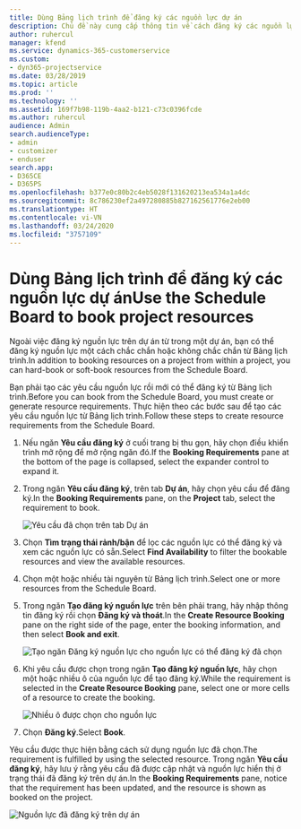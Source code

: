 ```yaml
---
title: Dùng Bảng lịch trình để đăng ký các nguồn lực dự án
description: Chủ đề này cung cấp thông tin về cách đăng ký các nguồn lực.
author: ruhercul
manager: kfend
ms.service: dynamics-365-customerservice
ms.custom:
- dyn365-projectservice
ms.date: 03/28/2019
ms.topic: article
ms.prod: ''
ms.technology: ''
ms.assetid: 169f7b98-119b-4aa2-b121-c73c0396fcde
ms.author: ruhercul
audience: Admin
search.audienceType:
- admin
- customizer
- enduser
search.app:
- D365CE
- D365PS
ms.openlocfilehash: b377e0c80b2c4eb5028f131620213ea534a1a4dc
ms.sourcegitcommit: 8c786230ef2a497280885b827162561776e2eb00
ms.translationtype: HT
ms.contentlocale: vi-VN
ms.lasthandoff: 03/24/2020
ms.locfileid: "3757109"
---
```

# <a name="use-the-schedule-board-to-book-project-resources"></a><span data-ttu-id="aae9d-103">Dùng Bảng lịch trình để đăng ký các nguồn lực dự án</span><span class="sxs-lookup"><span data-stu-id="aae9d-103">Use the Schedule Board to book project resources</span></span>

<span data-ttu-id="aae9d-104">Ngoài việc đăng ký nguồn lực trên dự án từ trong một dự án, bạn có thể đăng ký nguồn lực một cách chắc chắn hoặc không chắc chắn từ Bảng lịch trình.</span><span class="sxs-lookup"><span data-stu-id="aae9d-104">In addition to booking resources on a project from within a project, you can hard-book or soft-book resources from the Schedule Board.</span></span>

<span data-ttu-id="aae9d-105">Bạn phải tạo các yêu cầu nguồn lực rồi mới có thể đăng ký từ Bảng lịch trình.</span><span class="sxs-lookup"><span data-stu-id="aae9d-105">Before you can book from the Schedule Board, you must create or generate resource requirements.</span></span> <span data-ttu-id="aae9d-106">Thực hiện theo các bước sau để tạo các yêu cầu nguồn lực từ Bảng lịch trình.</span><span class="sxs-lookup"><span data-stu-id="aae9d-106">Follow these steps to create resource requirements from the Schedule Board.</span></span>

1. <span data-ttu-id="aae9d-107">Nếu ngăn **Yêu cầu đăng ký** ở cuối trang bị thu gọn, hãy chọn điều khiển trình mở rộng để mở rộng ngăn đó.</span><span class="sxs-lookup"><span data-stu-id="aae9d-107">If the **Booking Requirements** pane at the bottom of the page is collapsed, select the expander control to expand it.</span></span>
2. <span data-ttu-id="aae9d-108">Trong ngăn **Yêu cầu đăng ký**, trên tab **Dự án**, hãy chọn yêu cầu để đăng ký.</span><span class="sxs-lookup"><span data-stu-id="aae9d-108">In the **Booking Requirements** pane, on the **Project** tab, select the requirement to book.</span></span>

    ![Yêu cầu đã chọn trên tab Dự án](media/Resource-Management-image73.png)

3. <span data-ttu-id="aae9d-110">Chọn **Tìm trạng thái rảnh/bận** để lọc các nguồn lực có thể đăng ký và xem các nguồn lực có sẵn.</span><span class="sxs-lookup"><span data-stu-id="aae9d-110">Select **Find Availability** to filter the bookable resources and view the available resources.</span></span> 
4. <span data-ttu-id="aae9d-111">Chọn một hoặc nhiều tài nguyên từ Bảng lịch trình.</span><span class="sxs-lookup"><span data-stu-id="aae9d-111">Select one or more resources from the Schedule Board.</span></span> 
5. <span data-ttu-id="aae9d-112">Trong ngăn **Tạo đăng ký nguồn lực** trên bên phải trang, hãy nhập thông tin đăng ký rồi chọn **Đăng ký và thoát**.</span><span class="sxs-lookup"><span data-stu-id="aae9d-112">In the **Create Resource Booking** pane on the right side of the page, enter the booking information, and then select **Book and exit**.</span></span>

    ![Tạo ngăn Đăng ký nguồn lực cho nguồn lực có thể đăng ký đã chọn](media/Resource-Management-image74.png)

6. <span data-ttu-id="aae9d-114">Khi yêu cầu được chọn trong ngăn **Tạo đăng ký nguồn lực**, hãy chọn một hoặc nhiều ô của nguồn lực để tạo đăng ký.</span><span class="sxs-lookup"><span data-stu-id="aae9d-114">While the requirement is selected in the **Create Resource Booking** pane, select one or more cells of a resource to create the booking.</span></span>

    ![Nhiều ô được chọn cho nguồn lực](media/Resource-Management-image75.png)

7. <span data-ttu-id="aae9d-116">Chọn **Đăng ký**.</span><span class="sxs-lookup"><span data-stu-id="aae9d-116">Select **Book**.</span></span>

<span data-ttu-id="aae9d-117">Yêu cầu được thực hiện bằng cách sử dụng nguồn lực đã chọn.</span><span class="sxs-lookup"><span data-stu-id="aae9d-117">The requirement is fulfilled by using the selected resource.</span></span> <span data-ttu-id="aae9d-118">Trong ngăn **Yêu cầu đăng ký**, hãy lưu ý rằng yêu cầu đã được cập nhật và nguồn lực hiển thị ở trạng thái đã đăng ký trên dự án.</span><span class="sxs-lookup"><span data-stu-id="aae9d-118">In the **Booking Requirements** pane, notice that the requirement has been updated, and the resource is shown as booked on the project.</span></span>

![Nguồn lực đã đăng ký trên dự án](media/Resource-Management-image76.png)
